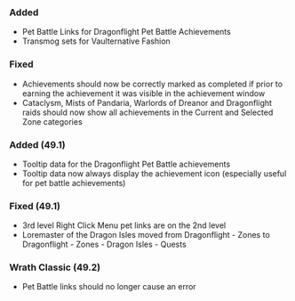 ### Added
- Pet Battle Links for Dragonflight Pet Battle Achievements
- Transmog sets for Vaulternative Fashion

### Fixed
- Achievements should now be correctly marked as completed if prior to earning the achievement it was visible in the achievement window
- Cataclysm, Mists of Pandaria, Warlords of Dreanor and Dragonflight raids should now show all achievements in the Current and Selected Zone categories

### Added (49.1)
- Tooltip data for the Dragonflight Pet Battle achievements
- Tooltip data now always display the achievement icon (especially useful for pet battle achievements)

### Fixed (49.1)
- 3rd level Right Click Menu pet links are on the 2nd level
- Loremaster of the Dragon Isles moved from Dragonflight - Zones to Dragonflight - Zones - Dragon Isles - Quests

### Wrath Classic (49.2)
- Pet Battle links should no longer cause an error